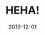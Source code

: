 ---
title: HEHA!
client: Holiday Extras
type: native
typedesc: Native mobile app
description: Holiday Extras processes bookings for more than 8 million travellers a year. I was part of the team that designed its intelligent holiday planning and booking application.
date: 2019-12-01
casestudy: true
---